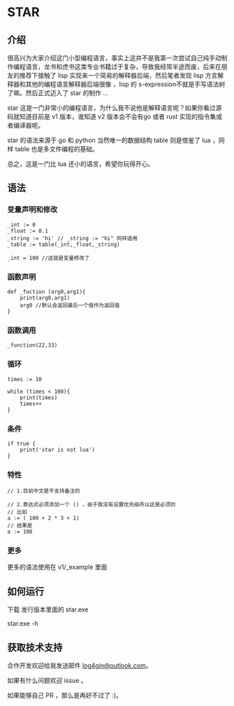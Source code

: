 # STAR

## 介绍

很高兴为大家介绍这门小型编程语言，事实上这并不是我第一次尝试自己纯手动制作编程语言，龙书和虎书这类专业书籍过于复杂，导致我经常半途而废，后来在朋友的推荐下接触了 lisp 实现来一个简易的解释器后端，然后笔者发现 lisp 方言解释器和其他的编程语言解释器后端很像 ，lisp 的 s-expression不就是手写语法树了嘛。然后正式迈入了 star 的制作 …

 star 这是一门非常小的编程语言，为什么我不说他是解释语言呢？如果你看过源码就知道目前是 v1 版本，谁知道 v2 版本会不会有go 或者 rust 实现的指令集或者编译器呢。

star 的语法来源于 go 和 python 当然唯一的数据结构 table 则是借鉴了 lua ，同样 table 也是多文件编程的基础。

总之，这是一门比 lua 还小的语言，希望你玩得开心。

## 语法

### 变量声明和修改

```
_int := 0
_float := 0.1
_string := 'hi' // _string := "hi" 同样适用
_table := table(_int,_float,_string)

_int = 100 //这就是变量修改了
```

### 函数声明

```
def _fuction (arg0,arg1){
	print(arg0,arg1)
	arg0 //默认会返回最后一个值作为返回值
}
```

### 函数调用

```
_function(22,33)
```

### 循环

```
times := 10

while (times < 100){
	print(times)
	times++
}
```

### 条件

```
if true {
	print('star is not lua')
}
```

### 特性

```
// 1.目前中文是不支持备注的

// 2.表达式必须添加一个 () ，由于我没有设置优先级所以这是必须的
// 比如
a := ( 100 + 2 * 3 + 1)
// 结果是
a := 108

```



### 更多

更多的语法使用在 v1/_example 里面

## 如何运行

下载 发行版本里面的 star.exe

star.exe -h

## 获取技术支持

合作开发欢迎给我发送邮件 log4gin@outlook.com。

如果有什么问题欢迎 issue 。

如果能够自己 PR ，那么是再好不过了 :)。


